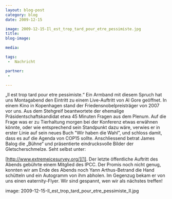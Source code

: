 ```yaml
---
layout: blog-post
category: blog
date: 2009-12-15

image: 2009-12-15-Il_est_trop_tard_pour_etre_pessimiste.jpg
title: 
blog-image:  

media: 

tags:
 -  Nachricht

partner:
 -  

---
```


 „Il est trop tard pour etre pessimiste.“ Ein Armband mit diesem Spruch hat uns Montagabend den Eintritt zu einem Live-Auftritt von Al Gore geöffnet. In einem Kino in Kopenhagen stand der Friedensnobelpreisträger von 2007 vor uns. Aus dem Stehgreif beantwortete der ehemalige Präsidentschaftskandidat etwa 45 Minuten Fragen aus dem Plenum. Auf die Frage was er zu Tierhaltung morgen bei der Konferenz etwas erwähnen könnte, oder wie entsprechend sein Standpunkt dazu wäre, verwies er in erster Linie auf sein neues Buch "Wir haben die Wahl", und schloss damit, dass es auf die Agenda von COP15 sollte.
Anschliessend betrat James Balog die „Bühne“ und präsentierte eindrucksvolle Bilder der Gletscherschmelze. Seht selbst unter: 

[http://www.extremeicesurvey.org/][1]. Der letzte öffentliche Auftritt des Abends gebührte einem Mitglied des IPCC.
Der Promis noch nicht genug, konnten wir am Ende des Abends noch Yann Arthus-Betrand die Hand schütteln und ein Autogramm von ihm abholen. Im Gegenzug bekam er von uns einen eaternity-Flyer. Wir sind gespannt, wen wir als nächstes treffen!

[1]: http://www.extremeicesurvey.org/

image: 2009-12-15-Il_est_trop_tard_pour_etre_pessimiste_II.jpg



 
